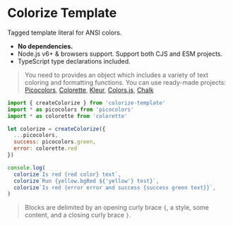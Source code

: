# Colorize Template

Tagged template literal for ANSI colors.

- **No dependencies.**
- Node.js v6+ & browsers support. Support both CJS and ESM projects.
- TypeScript type declarations included.

> You need to provides an object which includes a variety of text coloring and formatting functions. You can use ready-made projects: [Picocolors](https://github.com/alexeyraspopov/picocolors), [Colorette](https://github.com/jorgebucaran/colorette), [Kleur](https://github.com/lukeed/kleur), [Colors.js](https://github.com/Marak/colors.js), [Chalk](https://github.com/chalk/chalk)

```js
import { createColorize } from 'colorize-template'
import * as picocolors from 'picocolors'
import * as colorette from 'colorette'

let colorize = createColorize({
  ...picocolors,
  success: picocolors.green,
  error: colorette.red
})

console.log(
  colorize`Is red {red color} text`,
  colorize`Run {yellow.bgRed ${'yellow'} test}`,
  colorize`Is red {error error and success {success green text}}`,
)
```

> Blocks are delimited by an opening curly brace `{`, a style, some content, and a closing curly brace `}`.
